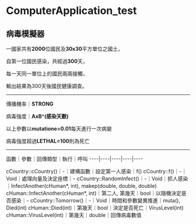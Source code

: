 # ComputerApplication_test
## **病毒模擬器**

一國家共有**2000**位國民及**30x30**平方單位之國土，  

自第一位國民感染，共經過**300**天，  

每一天同一單位上的國民兩兩接觸，  

輸出結果為300天後國民健康調查。  

----
   
傳播機率｜**STRONG**  

病毒強度｜**AxB^(感染天數)**   

以上參數以**mutatione=0.01**每天進行一次病變  

病毒強度超過**LETHAL=100**則為死亡  

---
函數｜參數｜回傳類型｜執行｜呼叫
----|----|----|----|----

cCountry::cCountry()｜-｜建構函數｜設定第一人感染｜f()
cCountry::f()｜-｜Void｜處理向量及決定座標｜-
cCountry::RandomInfect()｜-｜Void｜抓人感染｜InfectAnother(cHuman*, int), makep(double, double, double)
cHuman::InfectAnother(cHuman*, int)｜第二人, 第幾天｜bool｜以隨機決定是否感染｜-
cCountry::Tomorrow()｜-｜Void｜時間和參數變異推進｜muta(), Died(int)
cHuman::Died(int)｜第幾天｜bool｜決定是否死亡｜VirusLevel(int)
cHuman::VirusLevel(int)｜第幾天｜double｜回傳病毒數值
